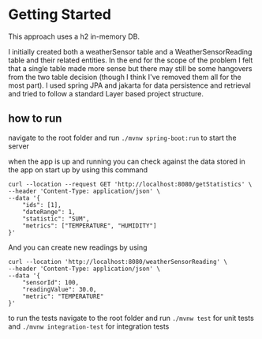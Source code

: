 # Getting Started
This approach uses a h2 in-memory DB. 

I initially created both a weatherSensor table and a WeatherSensorReading table and their related entities. In the end for the scope of the problem I felt that a single table made more sense but there may still be some hangovers from the two table decision (though I think I've removed them all for the most part). 
I used spring JPA and jakarta for data persistence and retrieval and tried to follow a standard Layer based project structure.

## how to run
navigate to the root folder and run `./mvnw spring-boot:run` to start the server

when the app is up and running you can check against the data stored in the app on start up by using this command 

```
curl --location --request GET 'http://localhost:8080/getStatistics' \
--header 'Content-Type: application/json' \
--data '{
    "ids": [1],
    "dateRange": 1,
    "statistic": "SUM",
    "metrics": ["TEMPERATURE", "HUMIDITY"]
}'
```
And you can create new readings by using 

```
curl --location 'http://localhost:8080/weatherSensorReading' \
--header 'Content-Type: application/json' \
--data '{
    "sensorId": 100,
    "readingValue": 30.0,
    "metric": "TEMPERATURE"
}'
```

to run the tests navigate to the root folder and run `./mvnw test` for unit tests and `./mvnw integration-test` for integration tests




